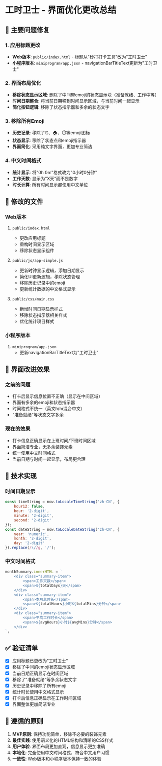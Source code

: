 # 工时卫士 - 界面优化更改总结

## 🎯 主要问题修复

### 1. 应用标题更改
- **Web版本**: `public/index.html` - 标题从"秒打打卡工具"改为"工时卫士"
- **小程序版本**: `miniprogram/app.json` - navigationBarTitleText更新为"工时卫士"

### 2. 界面布局优化
- **移除状态显示区域**: 删除了中间带emoji的状态显示块（准备就绪、工作中等）
- **时间日期整合**: 将当前日期移到时间显示区域，与当前时间一起显示
- **简化按钮逻辑**: 移除了状态指示器和多余的状态文字

### 3. 移除所有Emoji
- **历史记录**: 移除了⏰、🏠、⏱️等emoji图标
- **状态显示**: 移除了状态点和emoji指示器
- **界面简化**: 采用纯文字界面，更加专业简洁

### 4. 中文时间格式
- **统计显示**: 将"0h 0m"格式改为"0小时0分钟"
- **工作天数**: 显示为"X天"而不是数字
- **时长计算**: 所有时间显示都使用中文单位

## 📁 修改的文件

### Web版本
1. `public/index.html`
   - 更改应用标题
   - 重构时间显示区域
   - 移除状态显示组件

2. `public/js/app-simple.js`
   - 更新时钟显示逻辑，添加日期显示
   - 简化UI更新逻辑，移除状态管理
   - 移除历史记录中的emoji
   - 更新统计数据的中文格式显示

3. `public/css/main.css`
   - 新增时间日期显示样式
   - 移除状态指示器相关样式
   - 优化统计项目样式

### 小程序版本
1. `miniprogram/app.json`
   - 更新navigationBarTitleText为"工时卫士"

## 🎨 界面改进效果

### 之前的问题
- 打卡后显示信息位置不正确（显示在中间区域）
- 界面有多余的emoji和状态指示器
- 时间格式不统一（英文h/m混合中文）
- "准备就绪"等状态文字多余

### 现在的效果
- 打卡信息正确显示在上班时间/下班时间区域
- 界面简洁专业，无多余装饰元素
- 统一使用中文时间格式
- 当前日期与时间一起显示，布局更合理

## 🔧 技术实现

### 时间日期显示
```javascript
const timeString = now.toLocaleTimeString('zh-CN', { 
    hour12: false,
    hour: '2-digit',
    minute: '2-digit',
    second: '2-digit'
});
const dateString = now.toLocaleDateString('zh-CN', {
    year: 'numeric',
    month: '2-digit',
    day: '2-digit'
}).replace(/\//g, '/');
```

### 中文时间格式
```javascript
monthSummary.innerHTML = `
    <div class="summary-item">
        <span>工作天数</span>
        <span>${totalDays}天</span>
    </div>
    <div class="summary-item">
        <span>本月总时长</span>
        <span>${totalHours}小时${totalMins}分钟</span>
    </div>
    <div class="summary-item">
        <span>平均工作时长</span>
        <span>${avgHours}小时${avgMins}分钟</span>
    </div>
`;
```

## ✅ 验证清单

- [x] 应用标题已更改为"工时卫士"
- [x] 移除了中间的emoji状态显示区域
- [x] 当前日期正确显示在时间区域
- [x] 移除了"准备就绪"等多余状态文字
- [x] 历史记录中移除了所有emoji
- [x] 统计时长使用中文格式显示
- [x] 打卡后信息正确显示在工作时间区域
- [x] 界面整体更加简洁专业

## 🚀 遵循的原则

1. **MVP原则**: 保持功能简单，移除不必要的装饰元素
2. **最佳实践**: 使用语义化的HTML结构和清晰的CSS样式
3. **用户体验**: 界面布局更加直观，信息显示更加准确
4. **本地化**: 完全使用中文时间格式，符合中文用户习惯
5. **一致性**: Web版本和小程序版本保持一致的体验